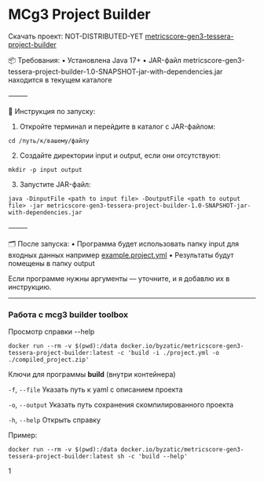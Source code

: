 # MCg3 Project Builder

Скачать проект: NOT-DISTRIBUTED-YET [metricscore-gen3-tessera-project-builder](...)

📦 Требования:
•	Установлена Java 17+
•	JAR-файл metricscore-gen3-tessera-project-builder-1.0-SNAPSHOT-jar-with-dependencies.jar находится в текущем каталоге

⸻

🚀 Инструкция по запуску:
1.	Откройте терминал и перейдите в каталог с JAR-файлом:

```shell
cd /путь/к/вашему/файлу
```

2.	Создайте директории input и output, если они отсутствуют:

```shell
mkdir -p input output
```

3.	Запустите JAR-файл:

```shell
java -DinputFile <path to input file> -DoutputFile <path to output file> -jar metricscore-gen3-tessera-project-builder-1.0-SNAPSHOT-jar-with-dependencies.jar 
```


⸻

🗂 После запуска:
•	Программа будет использовать папку input для входных данных например [example.project.yml](input%2Fexample.project.yml)
•	Результаты будут помещены в папку output

Если программе нужны аргументы — уточните, и я добавлю их в инструкцию.

---
### Работа с mcg3 builder toolbox
Просмотр справки --help
```shell
docker run --rm -v $(pwd):/data docker.io/byzatic/metricscore-gen3-tessera-project-builder:latest -c 'build -i ./project.yml -o ./compiled_project.zip'
```
Ключи для программы **build** (внутри контейнера)

`-f`, `--file`         Указать путь к yaml с описанием проекта

`-o`, `--output`       Указать путь сохранения скомпилированного проекта

`-h`, `--help`         Открыть справку

Пример:
```shell
docker run --rm -v $(pwd):/data docker.io/byzatic/metricscore-gen3-tessera-project-builder:latest sh -c 'build --help'
```

1